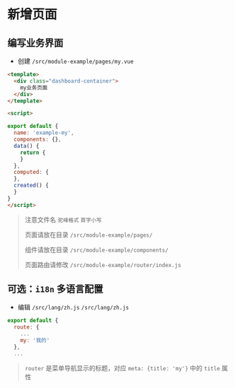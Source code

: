 # 新增页面

## 编写业务界面

* 创建 `/src/module-example/pages/my.vue`

```html
<template>
  <div class="dashboard-container">
    my业务页面
  </div>
</template>

<script>

export default {
  name: 'example-my',
  components: {},
  data() {
    return {
    }
  },
  computed: {
  },
  created() {
  }
}
</script>
```

> 注意文件名 `驼峰格式` `首字小写`
>
> 页面请放在目录 `/src/module-example/pages/`
>
> 组件请放在目录 `/src/module-example/components/`
>
> 页面路由请修改 `/src/module-example/router/index.js`

## 可选：`i18n` 多语言配置

* 编辑 `/src/lang/zh.js` `/src/lang/zh.js`

```js
export default {
  route: {
    ...
    my: '我的'
  },
  ...
```

> `router` 是菜单导航显示的标题，对应 `meta: {title: 'my'}` 中的 `title` 属性
